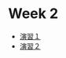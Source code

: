 # Week 2 
 
   - [演習１](https://colab.research.google.com/drive/1emtdD-QR_QRJPKHBBwtuC6GNhjVXVopd?usp=drive_link)
   - [演習２](https://colab.research.google.com/drive/1C8b6doFr2jdGpLYzyJywXibb3-0Ltx0l?usp=drive_link)
